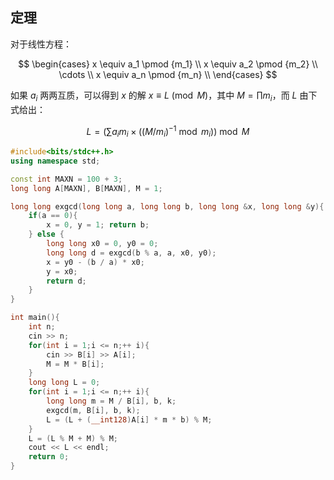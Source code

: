 ## 定理

对于线性方程：

$$
\begin{cases}
x \equiv a_1 \pmod {m_1} \\
x \equiv a_2 \pmod {m_2} \\
\cdots \\
x \equiv a_n \pmod {m_n} \\
\end{cases}
$$

如果 $a_i$ 两两互质，可以得到 $x$ 的解 $x\equiv L\pmod M$，其中 $M=\prod m_i$，而 $L$ 由下式给出：

$$L = \left(\sum a_i m_i\times (\left(M/m_i\right)^{-1}\bmod m_i)\right)\bmod M$$

```cpp
#include<bits/stdc++.h>
using namespace std;

const int MAXN = 100 + 3;
long long A[MAXN], B[MAXN], M = 1;

long long exgcd(long long a, long long b, long long &x, long long &y){
    if(a == 0){
        x = 0, y = 1; return b;
    } else {
        long long x0 = 0, y0 = 0;
        long long d = exgcd(b % a, a, x0, y0);
        x = y0 - (b / a) * x0;
        y = x0;
        return d;
    }
}

int main(){
    int n;
    cin >> n;
    for(int i = 1;i <= n;++ i){
        cin >> B[i] >> A[i];
        M = M * B[i];
    }
    long long L = 0;
    for(int i = 1;i <= n;++ i){
        long long m = M / B[i], b, k;
        exgcd(m, B[i], b, k);
        L = (L + (__int128)A[i] * m * b) % M;
    }
    L = (L % M + M) % M;
    cout << L << endl;
    return 0;
}
```
